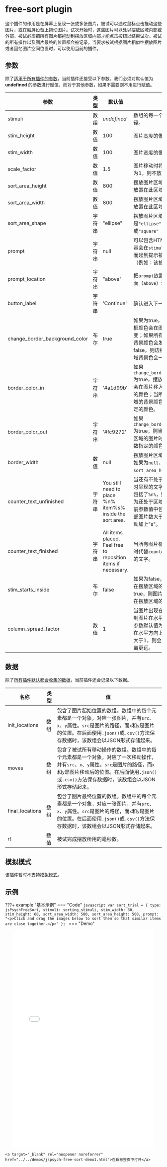 # free-sort plugin

这个插件的作用是在屏幕上呈现一张或多张图片，被试可以通过鼠标点击拖动这些图片，或在触屏设备上拖动图片。试次开始时，这些图片可以处以摆放区域内部或外部。被试必须把所有图片都拖动到摆放区域内部才能点击按钮以结束试次。被试的所有操作以及图片最终的位置都会被记录。当要求被试根据图片相似性摆放图片或者回忆图片空间位置时，可以使用当前的插件。

## 参数

除了[适用于所有插件的参数](../overview/plugins.md#parameters-available-in-all-plugins#_3)，当前插件还接受以下参数。我们必须对默认值为 **undefined** 的参数进行赋值，而对于其他参数，如果不需要则不用进行赋值。

参数 | 类型 | 默认值 | 描述 
----------|------|---------------|------------
stimuli | 数组 | *undefined* | 数组的每一个元素都是图片的路径。 
stim_height | 数值 | 100 | 图片高度的像素值。 
stim_width | 数值 | 100 | 图片宽度的像素值。 
scale_factor | 数值 | 1.5 | 图片移动时将图片放大的倍数（若为1，则不放大）。 
sort_area_height | 数值 | 800 | 摆放图片区域的高度。图片必须被放置在此区域。 
sort_area_width | 数值 | 800 | 摆放图片区域的宽度。图片必须被放置在此区域。 
sort_area_shape | 字符串 | "ellipse" | 摆放图片区域的形状。可以是`"ellipse"`（椭圆）或`"square"`（正方形）。 
prompt | 字符串 | null | 可以包含HTML元素。该参数的内容会在`stimulus`下面进行呈现，从而起到提示被试该做什么的作用（例如：该按哪个/些键）。 
prompt_location | 字符串 | "above" | 把`prompt`放置在摆放图片区域的上面（`above`）还是下面（`below`）。 
button_label | 字符串 | 'Continue' | 确认进入下一个试次的按钮文本。 
change_border_background_color | 布尔 | true | 如果为true，则摆放图片区域的边框颜色会在图片移入移出时发生改变；如果所有图片都被移入区域，背景颜色会发生改变。如果为false，则边框颜色一直为黑色，区域背景色会一直为白色。 
border_color_in |字符串 | '#a1d99b' | 如果`change_border_background_color`为true，摆放图片区域的边框颜色会在图片移入时变为当前参数指定的颜色；当所有图片都移入时，区域的背景颜色也会变为当前参数指定的颜色。 
border_color_out | 字符串 | '#fc9272' | 如果`change_border_background_color`为true，则当还有不处于摆放图片区域的图片时，区域边框为当前参数指定的颜色。 
border_width | 数值 | null | 摆放图片区域边框宽度的像素值。如果为`null`，则宽度等于`sort_area_height`的3%。 
counter_text_unfinished | 字符串 | You still need to place %n% item%s% inside the sort area. | 当还有不处于摆放图片区域的图片时呈现的文字。如果当前参数值中包括了`%n%`，则在实验中会被替换为还处于区域外的图片数。如果当前参数值中包括了`%s%`，则区域外部图片数大于1时，对应位置会自动加上"s"。 
counter_text_finished | 字符串 | All items placed. Feel free to reposition items if necessary. | 当所有图片都被移入摆放图片区域时代替`counter_text_unfinished`的文字。 
stim_starts_inside | 布尔 | false | 如果为false，则图片一开始会被放在摆放区域的左右两边；如果为true，则图片已开始会被随机放置在摆放区域的内部。 
column_spread_factor | 数值 | 1 | 当图片出现在摆放区域外部时，控制图片在水平方向上的分布。当前参数默认值为1；如果小于1，则会在水平方向上彼此距离更近；如果大于1，则会在水平方向上彼此距离更远。 

## 数据

除了[所有插件默认都会收集的数据](../overview/plugins.md#_4)，当前插件还会记录以下数据。

名称 | 类型 | 值 
-----|------|------
init_locations | 数组 | 包含了图片起始位置的数组。数组中的每个元素都是一个对象，对应一张图片，并有`src`、`x`、`y`属性。`src`是图片的路径，而`x`和`y`是图片的位置。在后面使用`.json()`或`.csv()`方法保存数据时，该数组会以JSON形式存储起来。 
moves | 数组 | 包含了被试所有移动操作的数组。数组中的每个元素都是一个对象，对应了一次移动操作，并有`src`、`x`、`y`属性。`src`是图片的路径，而`x`和`y`是图片移动后的位置。在后面使用`.json()`或`.csv()`方法保存数据时，该数组会以JSON形式存储起来。 
final_locations | 数组 | 包含了图片最终位置的数组。数组中的每个元素都是一个对象，对应一张图片，并有`src`、`x`、`y`属性。`src`是图片的路径，而`x`和`y`是图片的位置。在后面使用`.json()`或`.csv()`方法保存数据时，该数组会以JSON形式存储起来。 
rt | 数值 | 被试完成摆放所用的毫秒数。 

## 模拟模式

该插件暂时不支持[模拟模式](../overview/simulation.md)。

## 示例

???+ example "基本示例"
    === "Code"
        ```javascript
        var sort_trial = {
            type: jsPsychFreeSort,
            stimuli: sorting_stimuli,
            stim_width: 80,
            stim_height: 60,
            sort_area_width: 500,
            sort_area_height: 500,
            prompt: "<p>Click and drag the images below to sort them so that similar items are close together.</p>"
        };
        ```
    === "Demo"
        <div style="text-align:center;">
            <iframe src="../../demos/jspsych-free-sort-demo1.html" width="90%;" height="700px;" frameBorder="0"></iframe>
        </div>

    <a target="_blank" rel="noopener noreferrer" href="../../demos/jspsych-free-sort-demo1.html">在新标签页中打开</a>

